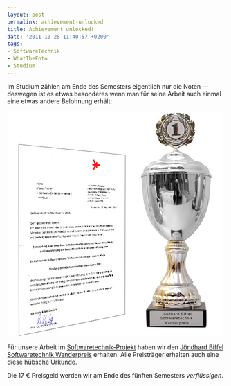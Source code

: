 ```yaml
---
layout: post
permalink: achievement-unlocked
title: Achievement unlocked!
date: '2011-10-28 11:40:57 +0200'
tags:
- SoftwareTechnik
- WhatTheFoto
- Studium
---
```

<p>Im Studium zählen am Ende des Semesters eigentlich nur die Noten &mdash; deswegen ist es etwas besonderes wenn man für seine Arbeit auch einmal eine etwas andere Belohnung erhält:</p>
<p><img src="/uploads/2011/10/jbsw-pokal.jpg" alt="Jöndhard Biffel Softwaretechnik Wanderpreis" width="500" height="520" class="alignnone size-full wp-image-861" /></p>
<p>Für unsere Arbeit im <a href="/tag/WhatTheFoto">Softwaretechnik-Projekt</a> haben wir den <a href="/jondhard-biffel-softwaretechnik-wanderpreis">Jöndhard Biffel Softwaretechnik Wanderpreis</a> erhalten. Alle Preisträger erhalten auch eine diese hübsche Urkunde.</p>
<p>Die 17 € Preisgeld werden wir am Ende des fünften Semesters <em>verflüssigen</em>.</p>
